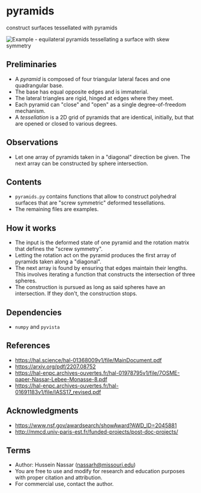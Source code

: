 # pyramids
construct surfaces tessellated with pyramids

![Example - equilateral pyramids tessellating a surface with skew symmetry](pyramidsGeneral.png)

## Preliminaries
* A *pyramid* is composed of four triangular lateral faces and one quadrangular base.
* The base has equal opposite edges and is immaterial.
* The lateral triangles are rigid, hinged at edges where they meet.
* Each pyramid can "close" and "open" as a single degree-of-freedom mechanism.
* A *tessellation* is a 2D grid of pyramids that are identical, initially, but that are opened or closed to various degrees.

## Observations
* Let one array of pyramids taken in a "diagonal" direction be given. The next array can be constructed by sphere intersection.

## Contents
* ``pyramids.py`` contains functions that allow to construct polyhedral surfaces that are "screw symmetric" deformed tessellations.
* The remaining files are examples.

## How it works
* The input is the deformed state of one pyramid and the rotation matrix that defines the "screw symmetry".
* Letting the rotation act on the pyramid produces the first array of pyramids taken along a "diagonal".
* The next array is found by ensuring that edges maintain their lengths. This involves iterating a function that constructs the intersection of three spheres.
* The construction is pursued as long as said spheres have an intersection. If they don't, the construction stops.

## Dependencies
* ``numpy`` and ``pyvista``

## References
* https://hal.science/hal-01368009v1/file/MainDocument.pdf
* https://arxiv.org/pdf/2207.08752
* https://hal-enpc.archives-ouvertes.fr/hal-01978795v1/file/7OSME-paper-Nassar-Lebee-Monasse-8.pdf
* https://hal-enpc.archives-ouvertes.fr/hal-01691183v1/file/IASS17_revised.pdf

## Acknowledgments
* https://www.nsf.gov/awardsearch/showAward?AWD_ID=2045881
* http://mmcd.univ-paris-est.fr/funded-projects/post-doc-projects/

## Terms
* Author: Hussein Nassar (nassarh@missouri.edu)
* You are free to use and modify for research and education purposes with proper citation and attribution.
* For commercial use, contact the author.
